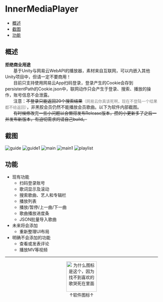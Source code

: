 # InnerMediaPlayer

- [概述](#概述)
- [截图](#截图)
- [功能](#功能)

## 概述

**拒绝商业用途**<br>
&nbsp;&nbsp;&nbsp;&nbsp;&nbsp;&nbsp;&nbsp;基于Unity与网易云WebAPI的播放器，素材来自互联网，可以内嵌入其他Unity项目中，但请一定不要商用！<br>
&nbsp;&nbsp;&nbsp;&nbsp;&nbsp;&nbsp;&nbsp;目前只支持使用网易云App扫码登录，登录产生的Cookie会存到persistentPath的Cookie.json中，联网动作只会产生于登录、搜索、播放的操作，账号信息不会泄露。<br>
&nbsp;&nbsp;&nbsp;&nbsp;&nbsp;&nbsp;&nbsp;注意：<del>不登录只能返回20个搜索结果</del><font color = "gray" size = "2">（网易云你真该死啊，现在不登陆一个结果都不给返回）</font>，非黑胶会员仍然不能播放会员歌曲。以下为软件内部截图。<br>
&nbsp;&nbsp;&nbsp;&nbsp;&nbsp;&nbsp;&nbsp;<del>有时候修改完一些小问题以合懒得发布Release版本，攒的小更新多了之后一并发布新版本，有迫切需求的请自己build。</del>

## 截图

![guide](Documentation/Image/guide1.png)
![guide1](Documentation/Image/guide2.png)
![main](Documentation/Image/main.png)
![main1](Documentation/Image/main1.png)
![playlist](Documentation/Image/playlist.png)

## 功能

- 现有功能
    - 扫码登录账号
    - 歌词显示及滚动
    - 搜索歌曲、艺人和专辑栏
    - 播放列表
    - 播放/暂停/上一曲/下一曲
    - 歌曲播放进度条
    - JSON批量导入歌曲
- 未来将会添加
    - 重新整理UI布局
- 明确不会添加的功能
    - 查看或发表评论
    - 播放MV等视频

---

<div align="center">
    <img src="Documentation/Image/icon.png" title="为什么图标是这个，因为找不到喜欢的歌哭死在里面" height=100 width=100><br>
    <body>↑软件图标↑</body>
</div>